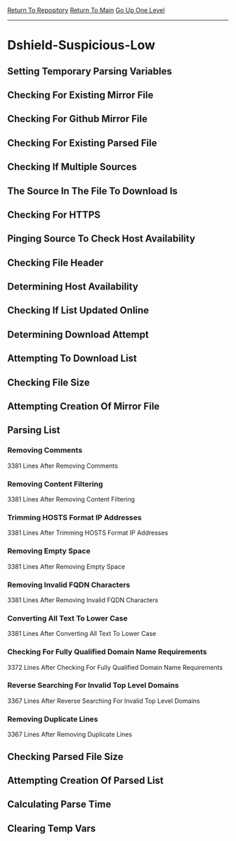 [Return To Repository](https://github.com/deathbybandaid/piholeparser/)
[Return To Main](https://github.com/deathbybandaid/piholeparser/blob/master/RecentRunLogs/Mainlog.md)
[Go Up One Level](https://github.com/deathbybandaid/piholeparser/blob/master/RecentRunLogs/TopLevelScripts/30-Processing-Blacklists.md)
____________________________________
# Dshield-Suspicious-Low
## Setting Temporary Parsing Variables
## Checking For Existing Mirror File
## Checking For Github Mirror File
## Checking For Existing Parsed File
## Checking If Multiple Sources
## The Source In The File To Download Is
## Checking For HTTPS
## Pinging Source To Check Host Availability
## Checking File Header
## Determining Host Availability
## Checking If List Updated Online
## Determining Download Attempt
## Attempting To Download List
## Checking File Size
## Attempting Creation Of Mirror File
## Parsing List
### Removing Comments
3381 Lines After Removing Comments
### Removing Content Filtering
3381 Lines After Removing Content Filtering
### Trimming HOSTS Format IP Addresses
3381 Lines After Trimming HOSTS Format IP Addresses
### Removing Empty Space
3381 Lines After Removing Empty Space
### Removing Invalid FQDN Characters
3381 Lines After Removing Invalid FQDN Characters
### Converting All Text To Lower Case
3381 Lines After Converting All Text To Lower Case
### Checking For Fully Qualified Domain Name Requirements
3372 Lines After Checking For Fully Qualified Domain Name Requirements
### Reverse Searching For Invalid Top Level Domains
3367 Lines After Reverse Searching For Invalid Top Level Domains
### Removing Duplicate Lines
3367 Lines After Removing Duplicate Lines
## Checking Parsed File Size
## Attempting Creation Of Parsed List
## Calculating Parse Time
## Clearing Temp Vars
